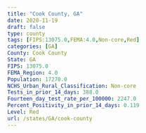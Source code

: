 ```yaml
---
title: "Cook County, GA"
date: 2020-11-19
draft: false
type: county
tags: [FIPS:13075.0,FEMA:4.0,Non-core,Red]
categories: [GA]
County: Cook County
State: GA
FIPS: 13075.0
FEMA_Region: 4.0
Population: 17270.0
NCHS_Urban_Rural_Classification: Non-core
Tests_in_prior_14_days: 388.0
Fourteen_day_test_rate_per_100000: 2247.0
Percent_Positivity_in_prior_14_days: 0.119
Level: Red
url: /states/GA/cook-county
---
```



